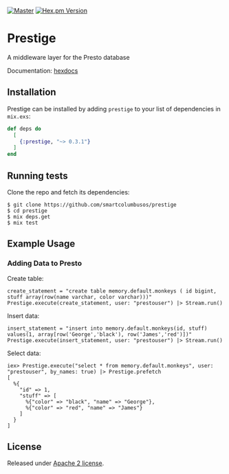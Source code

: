 [![Master](https://travis-ci.org/smartcitiesdata/prestige.svg?branch=master)](https://travis-ci.org/smartcitiesdata/prestige)
[![Hex.pm Version](http://img.shields.io/hexpm/v/prestige.svg?style=flat)](https://hex.pm/packages/prestige)

# Prestige

A middleware layer for the Presto database

Documentation: [hexdocs](https://smartcolumbus_os.hexdocs.pm/prestige/)

## Installation

Prestige can be installed by adding `prestige` to your list of dependencies in `mix.exs`:

```elixir
def deps do
  [
    {:prestige, "~> 0.3.1"}
  ]
end
```

## Running tests
Clone the repo and fetch its dependencies:

```
$ git clone https://github.com/smartcolumbusos/prestige
$ cd prestige
$ mix deps.get
$ mix test
```

## Example Usage

### Adding Data to Presto

Create table:

```
create_statement = "create table memory.default.monkeys ( id bigint, stuff array(row(name varchar, color varchar)))"
Prestige.execute(create_statement, user: "prestouser") |> Stream.run()
```

Insert data:

```
insert_statement = "insert into memory.default.monkeys(id, stuff) values(1, array[row('George','black'), row('James','red')])"
Prestige.execute(insert_statement, user: "prestouser") |> Stream.run()
```

Select data:
```
iex> Prestige.execute("select * from memory.default.monkeys", user: "prestouser", by_names: true) |> Prestige.prefetch
[
  %{
    "id" => 1,
    "stuff" => [
      %{"color" => "black", "name" => "George"},
      %{"color" => "red", "name" => "James"}
    ]
  }
]
```

## License
Released under [Apache 2 license](https://github.com/SmartColumbusOS/prestige/blob/master/LICENSE).
